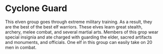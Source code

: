 # Cyclone Guard

This elven group goes through extreme military training. As a result, they are the best of the best elf warriors. These elves learn great stealth, archery, melee combat, and several martial arts. Members of this grop wear special insignia and ate charged with guarding the elder, sacred artifacts and monuments, and officials. One elf in this group can easily take on 20 men in combat.